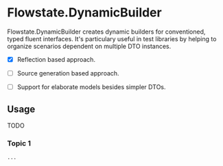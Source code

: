 # Flowstate.DynamicBuilder

Flowstate.DynamicBuilder creates dynamic builders for conventioned, typed fluent interfaces. It's particulary useful in test libraries by helping to organize scenarios dependent on multiple DTO instances.

- [x] Reflection based approach.
- [ ] Source generation based approach.
- [ ] Support for elaborate models besides simpler DTOs.


## Usage

TODO

### Topic 1
``` 
...
```
